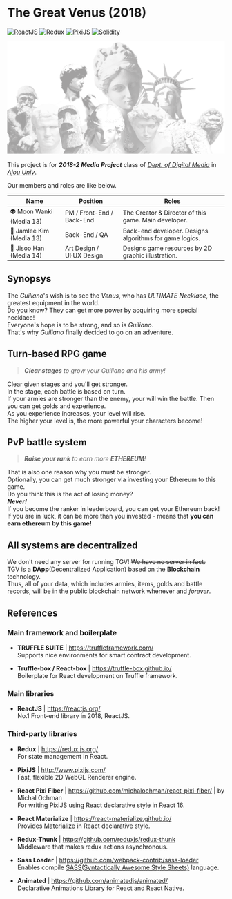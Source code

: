 # The Great Venus (2018)
[![ReactJS](https://img.shields.io/badge/ReactJS-v16.4.0-blue.svg)](https://reactjs.org/)
[![Redux](https://img.shields.io/badge/Redux-v4.0-9857cc.svg)](https://redux.js.org/)
[![PixiJS](https://img.shields.io/badge/PixiJS-v4.8.2-e5405b.svg)](http://www.pixijs.com/)
[![Solidity](https://img.shields.io/badge/Solidity-v0.4.22-6f7f8e.svg)](https://solidity.readthedocs.io)  

![titleimg](/src/images/title_img.png)

This project is for ***2018-2 Media Project*** class of [*Dept. of Digital Media*](http://media.ajou.ac.kr) in [*Ajou Univ*](http://www.ajou.ac.kr).  

Our members and roles are like below.

Name | Position | Roles
---|---|---
:alien: Moon Wanki (Media 13) | PM / Front-End / Back-End | The Creator & Director of this game. Main developer.
:boy: Jamlee Kim (Media 13) | Back-End / QA | Back-end developer. Designs algorithms for game logics.
:woman: Jisoo Han (Media 14) | Art Design / UI·UX Design | Designs game resources by 2D graphic illustration.


## Synopsys

The *Guiliano*'s wish is to see the *Venus*, who has *ULTIMATE Necklace*, the greatest equipment in the world.  
Do you know? They can get more power by acquiring more special necklace!  
Everyone's hope is to be strong, and so is *Guiliano*.  
That's why *Guiliano* finally decided to go on an adventure.

## Turn-based RPG game

> ***Clear stages** to grow your Guiliano and his army!*  

Clear given stages and you'll get stronger.  
In the stage, each battle is based on turn.  
If your armies are stronger than the enemy, your will win the battle. Then you can get golds and experience.  
As you experience increases, your level will rise.  
The higher your level is, the more powerful your characters become!   


## PvP battle system
> ***Raise your rank** to earn more **ETHEREUM**!*  

That is also one reason why you must be stronger.  
Optionally, you can get much stronger via investing your Ethereum to this game.  
Do you think this is the act of losing money?  
***Never!***  
If you become the ranker in leaderboard, you can get your Ethereum back!  
If you are in luck, it can be more than you invested - means that **you can earn ethereum by this game!**


## All systems are decentralized

We don't need any server for running TGV! <del>We have no server in fact.</del>  
TGV is a **DApp**(Decentralized Application) based on the **Blockchain** technology.  
Thus, all of your data, which includes armies, items, golds and battle records, will be in the public blockchain network whenever and *forever*.


## References

### Main framework and boilerplate

- **TRUFFLE SUITE** | https://truffleframework.com/  
Supports nice environments for smart contract development.  

- **Truffle-box / React-box** | https://truffle-box.github.io/  
Boilerplate for React development on Truffle framework.  


### Main libraries

- **ReactJS** | https://reactjs.org/  
No.1 Front-end library in 2018, ReactJS.  

### Third-party libraries

- **Redux** | https://redux.js.org/  
For state management in React.  

- **PixiJS** | http://www.pixijs.com/  
Fast, flexible 2D WebGL Renderer engine.  

- **React Pixi Fiber** | https://github.com/michalochman/react-pixi-fiber/ | by Michal Ochman  
For writing PixiJS using React declarative style in React 16.  

- **React Materialize** | https://react-materialize.github.io/  
Provides [Materialize](https://materializecss.com/) in React declarative style.  

- **Redux-Thunk** | https://github.com/reduxjs/redux-thunk  
Middleware that makes redux actions asynchronous.  

- **Sass Loader** | https://github.com/webpack-contrib/sass-loader  
Enables compile [SASS(Syntactically Awesome Style Sheets)](https://sass-lang.com/) language.  

- **Animated** | https://github.com/animatedjs/animated/  
Declarative Animations Library for React and React Native.